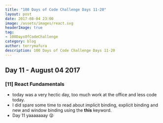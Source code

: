 ```yaml
---
title: "100 Days of Code Challenge Days 11-20"
layout: post
date: 2017-08-04 23:00
image: /assets/images/react.svg
headerImage: true
tag:
- 100DaysOfCodeChallenge
category: blog
author: terrymafura
description: 100 Days of Code Challenge Days 11-20
---
```


## Day 11 - August 04 2017
### [11] React Fundamentals  
- today was a very hectic day, too much work at the office and less code today.
- I did spare some time to read about implicit binding, explicit binding and new and window binding using the **this** keyword.
- Day 11 yaaaaaaay :stuck_out_tongue_winking_eye:
